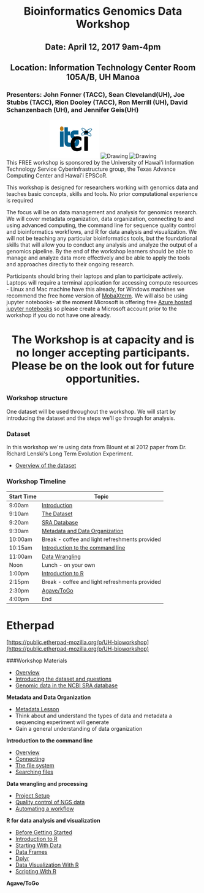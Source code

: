 <center><h1>Bioinformatics Genomics Data Workshop</h1>
<h2>Date: April 12, 2017 9am-4pm</h2>
<h2>Location: Information Technology Center Room 105A/B, UH Manoa</h2></center>
<h3>Presenters: John Fonner (TACC), Sean Cleveland(UH), Joe Stubbs (TACC), Rion Dooley (TACC), Ron Merrill (UH), David Schanzenbach (UH), and Jennifer Geis(UH)</h3>
<center>
<img src="img/ci-logo.png" alt="Drawing" style="height: 100px;"/>
<img src="http://www.hawaii.edu/epscor/wordpress/wp-content/uploads/2016/04/EPSCoR-Logo.placeholder200x65.png" alt="Drawing" style="height: 100px;"/>
<img src="https://www.tacc.utexas.edu/documents/1084364/1275944/tacc.png" alt="Drawing" style="height:100px;"/>
</center>
This FREE workshop is sponsored by the University of Hawai'i Information Technology Service Cyberinfrastructure group, the Texas Advance Computing Center and Hawai'i EPSCoR.


This workshop is designed for researchers working with genomics data and teaches basic concepts, skills and tools.  No prior computational experience is required

The focus will be on data management and analysis for genomics research. We will cover metadata organization, data organization, connecting to and using advanced computing, the command line for sequence quality control and bioinformatics workflows, and R for data analysis and visualization. We will not be teaching any particular bioinformatics tools, but the foundational skills that will allow you to conduct any analysis and analyze the output of a genomics pipeline. By the end of the workshop learners should be able to manage and analyze data more effectively and be able to apply the tools and approaches directly to their ongoing research.

Participants should bring their laptops and plan to participate actively. Laptops will require a terminal application for accessing compute resources - Linux and Mac machine have this already, for Windows machines we recommend the free home version of [MobaXterm](http://mobaxterm.mobatek.net/download-home-edition.html).  We will also be using jupyter notebooks- at the moment Microsoft is offering free [Azure hosted jupyter notebooks](https://notebooks.azure.com) so please create a Microsoft account prior to the workshop if you do not have one already.

<center><h1 style="font-color:red">The Workshop is at capacity and is no longer accepting participants.  Please be on the look out for future opportunities.</h1></center>

### Workshop structure

One dataset will be used throughout the workshop. We will start by introducing the dataset and the steps we'll go through for analysis.

### Dataset

In this workshop we're using data from Blount et al 2012 paper from Dr. Richard Lenski's Long Term Evolution Experiment.  

- [Overview of the dataset](dataset/01-intro-to-dataset.html)

### Workshop Timeline

| Start Time | Topic |
|--------|--------------------------------------------------|
| 9:00am | [Introduction](00-overview.html) |
| 9:10am | [The Dataset](dataset/01-intro-to-dataset.html) |
| 9:20am | [SRA Database](dataset/02-examining-sra-runtable.html) |
| 9:30am | [Metadata and Data Organization](data-tidiness/01-tidiness.html) |
| 10:00am | Break - coffee and light refreshments provided |
| 10:15am | [Introduction to the command line ](shell/index.md) |
| 11:00am | [Data Wrangling](#wrangling) |
| Noon | Lunch  - on your own|
| 1:00pm | [Introduction to R](#r) |
| 2:15pm | Break - coffee and light refreshments provided|
| 2:30pm | [Agave/ToGo](#agave) |
| 4:00pm | End |

# Etherpad
[https://public.etherpad-mozilla.org/p/UH-bioworkshop](https://public.etherpad-mozilla.org/p/UH-bioworkshop)


###Workshop Materials

- [Overview](00-overview.html)
- [Introducing the dataset and questions](dataset/01-intro-to-dataset.html)
- [Genomic data in the NCBI SRA database](dataset/02-examining-sra-runtable.html)

**Metadata and Data Organization**

- [Metadata Lesson](data-tidiness/01-tidiness.html)
- Think about and understand the types of data and metadata a sequencing experiment will generate
- Gain a general understanding of data organization

**Introduction to the command line**

- [Overview](shell/index.md)
- [Connecting](shell/01_connecting.md)
- [The file system](shell/02_the_filesystem.md)
- [Searching files](shell/03_searching_files.md)

**<a name="wrangling"></a>Data wrangling and processing**

- [Project Setup](wrangling/00-organization.md)
- [Quality control of NGS data](wrangling/01-readQC.md)
- [Automating a workflow](wrangling/02-automating-a-workflow.md)

**<a name="r"></a>R for data analysis and visualization**

- [Before Getting Started](R/00-before.html)
- [Introduction to R](R/01-intro.html)
- [Starting With Data](R/02-starting-with-data.html)
- [Data Frames](R/03-data-frames.html)
- [Dplyr](R/04-dplyr.html)
- [Data Visualization With R](R/05-data-visualization.html)
- [Scripting With R](R/06-r-script.html)

**<a name="agave"></a>Agave/ToGo**
<br/><br/><br/><br/><br/><br/><br/><br/><br/><br/><br/><br/><br/><br/><br/><br/>
<br/><br/><br/><br/><br/><br/><br/><br/><br/><br/><br/><br/><br/><br/><br/><br/>
